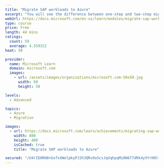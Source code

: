 ```yaml
---
title: "Migrate SAP workloads to Azure"
excerpt: "You will see the difference between one-step and two-step migration. Also, you will learn how the Software Update Manager (SUM) tool can be used to create shadow repositories and target databases."
webUrl: https://docs.microsoft.com/en-us/learn/modules/migrate-sap-workloads-azure/
type: course
price: Free
length: 44 mins
ratings:
  count: 59
  average: 4.559322
heat: 50

provider:
  name: Microsoft Learn
  domain: microsoft.com
  images:
    - url: /assets/images/organizations/microsoft.com-50x50.jpg
      width: 50
      height: 50

levels:
  - Advanced

topics:
  - Azure
  - Migration

images:
  - url: https://docs.microsoft.com/learn/achievements/migrating-sap-workloads-azure-social.png
    width: 800
    height: 400
    isCached: true
    title: "Migrate SAP workloads to Azure"

secured: "/U4rIEHRH8+GofxXWolpkyPJ2h3QRvOoScsJqVqhpqMi0N677dRk4yVYrH9l+Yt9CXhkWLAMryKZoDvxfJravr5PzEj3fFTnU0ruHGBfimmuSd7gXGO4V9FQP+8rMCKBYAVcgnlh/4WkGTF3x1FsoTlkqnk+zaya+C+21pSvG2zg0QcUqPneS3e0ob0vWdgaLcoNTAJU3JQw0Lvy0OG5LM0ObJWSKw0zd4xFUyur/KEW0pR2qfVWjMT31DojC+pCCi9KFat7d83fqvb0mQttxomXO583zeOBIeejencVLuCFZCrPhMNOro7/vP7bWGmOilY8Peah30r0K9n8/qB+EIEL2Ap9GoNMu8itmCPtLzFqVsSrtW2s4o3JJLBzhMod4zhnSnmnjROpiuD1uXSe3g==;CAD/fqL/wYVHX8Iw0m9+iw=="
---
```


